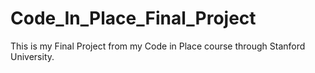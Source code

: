 # Code_In_Place_Final_Project
 This is my Final Project from my Code in Place course through Stanford University.
